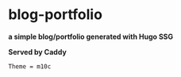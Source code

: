 # blog-portfolio
**a simple blog/portfolio generated with Hugo SSG**



__Served by Caddy__


`Theme = m10c`
